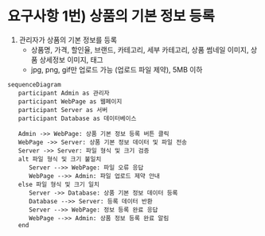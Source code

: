 # 요구사항 1번) 상품의 기본 정보 등록

1. 관리자가 상품의 기본 정보를 등록
   - 상품명, 가격, 할인율, 브랜드, 카테고리, 세부 카테고리, 상품 썸네일 이미지, 상품 상세정보 이미지, 태그
   - jpg, png, gif만 업로드 가능 (업로드 파일 제약), 5MB 이하

```mermaid
sequenceDiagram
   participant Admin as 관리자
   participant WebPage as 웹페이지
   participant Server as 서버
   participant Database as 데이터베이스

   Admin ->> WebPage: 상품 기본 정보 등록 버튼 클릭
   WebPage ->> Server: 상품 기본 정보 데이터 및 파일 전송
   Server ->> Server: 파일 형식 및 크기 검증
   alt 파일 형식 및 크기 불일치
      Server -->> WebPage: 파일 오류 응답
      WebPage -->> Admin: 파일 업로드 제약 안내
   else 파일 형식 및 크기 일치
      Server ->> Database: 상품 기본 정보 데이터 등록
      Database -->> Server: 등록 데이터 반환
      Server -->> WebPage: 정보 등록 완료 응답
      WebPage -->> Admin: 상품 정보 등록 완료 알림
   end
```